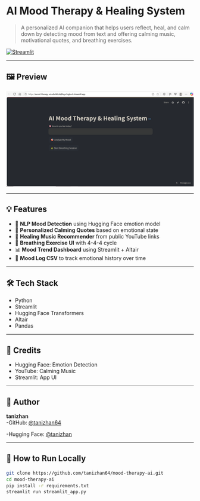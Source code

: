 #  AI Mood Therapy & Healing System

> A personalized AI companion that helps users reflect, heal, and calm down by detecting mood from text and offering calming music, motivational quotes, and breathing exercises.

[![Streamlit](https://img.shields.io/badge/Live-Demo-green?logo=streamlit)](https://mood-therapy-ai-udsslzhcdqf6qys3zg6ect.streamlit.app/)

---

## 🖼️ Preview

![App Screenshot](screenshot.png)  


---

## 💡 Features

- 🧠 **NLP Mood Detection** using Hugging Face emotion model  
- 💬 **Personalized Calming Quotes** based on emotional state  
- 🎵 **Healing Music Recommender** from public YouTube links  
- 🧘 **Breathing Exercise UI** with 4-4-4 cycle  
- 📊 **Mood Trend Dashboard** using Streamlit + Altair  
- 📁 **Mood Log CSV** to track emotional history over time

---

## 🛠️ Tech Stack

- Python  
- Streamlit  
- Hugging Face Transformers  
- Altair  
- Pandas  

---

## 🙏 Credits
- Hugging Face: Emotion Detection
- YouTube: Calming Music
- Streamlit: App UI

---

## 👤 Author
**tanizhan**  
-GitHub: [@tanizhan64](https://github.com/tanizhan64) 

-Hugging Face: [@tanizhan](https://huggingface.co/tanizhan)


---

## 🚀 How to Run Locally

```bash
git clone https://github.com/tanizhan64/mood-therapy-ai.git
cd mood-therapy-ai
pip install -r requirements.txt
streamlit run streamlit_app.py
